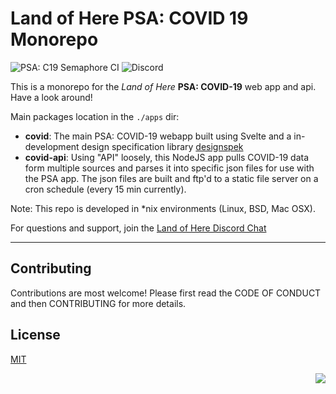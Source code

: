 # Land of Here PSA: COVID 19 Monorepo
![PSA: C19 Semaphore CI](https://studiobear.semaphoreci.com/badges/psa-covid19/branches/master.svg) ![Discord](https://img.shields.io/discord/691848117066137631?labelColor=5cafcf&label=Discord%20Chat&style=social&logo=discord)

This is a monorepo for the _Land of Here_ **PSA: COVID-19** web app and api. Have a look around!

Main packages location in the `./apps` dir:

- **covid**: The main PSA: COVID-19 webapp built using Svelte and a in-development design specification library [designspek](https://github.com/Studiobear/designspek)
- **covid-api**: Using "API" loosely, this NodeJS app pulls COVID-19 data form multiple sources and parses it into specific json files for use with the PSA app. The json files are built and ftp'd to a static file server on a cron schedule (every 15 min currently).

Note: This repo is developed in *nix environments (Linux, BSD, Mac OSX). 

For questions and support, join the [Land of Here Discord Chat](https://discord.gg/HkN8UAr)

---

## Contributing
Contributions are most welcome! Please first read the CODE OF CONDUCT and then CONTRIBUTING for more details.

## License

[MIT](LICENSE)

<p align="right">
<a href="https://www.netlify.com">
  <img src="https://www.netlify.com/img/global/badges/netlify-color-accent.svg"/>
</a>
</p>
